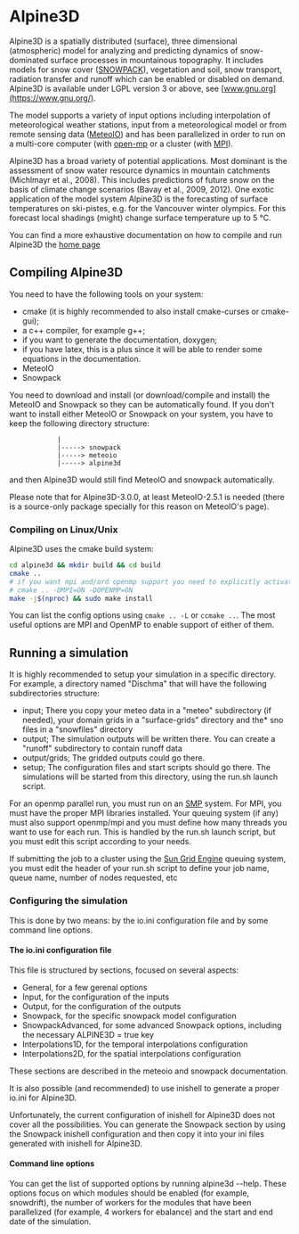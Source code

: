 # Alpine3D

Alpine3D is a spatially distributed (surface), three dimensional (atmospheric) model for analyzing and predicting dynamics of snow-dominated surface processes in mountainous topography. It includes models for snow cover ([SNOWPACK](http://snowpack.slf.ch)), vegetation and soil, snow transport, radiation transfer and runoff which can be enabled or disabled on demand. Alpine3D is available under LGPL version 3 or above, see [www.gnu.org](https://www.gnu.org/).

The model supports a variety of input options including interpolation of meteorological weather stations, input from a meteorological model or from remote sensing data ([MeteoIO](http://meteoio.slf.ch)) and has been parallelized in order to run on a multi-core computer (with [open-mp](http://openmp.org/) or a cluster (with [MPI](https://en.wikipedia.org/wiki/Message_Passing_Interface)).

Alpine3D has a broad variety of potential applications. Most dominant is the assessment of snow water resource dynamics in mountain catchments (Michlmayr et al., 2008). This includes predictions of future snow on the basis of climate change scenarios (Bavay et al., 2009, 2012). One exotic application of the model system Alpine3D is the forecasting of surface temperatures on ski-pistes, e.g. for the Vancouver winter olympics. For this forecast local shadings (might) change surface temperature up to 5 °C.

You can find a more exhaustive documentation on how to compile and run Alpine3D the [home page](https://alpine3d.slf.ch)

## Compiling Alpine3D

You need to have the following tools on your system:

* cmake (it is highly recommended to also install cmake-curses or cmake-gui);
* a c++ compiler, for example g++;
* if you want to generate the documentation, doxygen;
* if you have latex, this is a plus since it will be able to render some equations in the documentation.
* MeteoIO
* Snowpack

You need to download and install (or download/compile and install) the MeteoIO and Snowpack so they can be automatically found. If you don't want to install either MeteoIO or Snowpack on your system, you have to keep the following directory structure:

                |
                |-----> snowpack
                |-----> meteoio
                |-----> alpine3d

and then Alpine3D would still find MeteoIO and snowpack automatically.

Please note that for Alpine3D-3.0.0, at least MeteoIO-2.5.1 is needed (there is a source-only package specially for this reason on MeteoIO's page).

### Compiling on Linux/Unix

Alpine3D uses the cmake build system: 

```bash
cd alpine3d && mkdir build && cd build
cmake ..
# if you want mpi and/ord openmp support you need to explicitly activate it
# cmake .. -DMPI=ON -DOPENMP=ON
make -j$(nproc) && sudo make install
```
You can list the config options using ```cmake .. -L``` or ```ccmake ..```. The most useful options are MPI and OpenMP to enable support of either of them.

## Running a simulation

It is highly recommended to setup your simulation in a specific directory. For example, a directory named "Dischma" that will have the following subdirectories structure:

* input; There you copy your meteo data in a "meteo" subdirectory (if needed), your domain grids in a "surface-grids" directory and the* sno files in a "snowfiles" directory
* output; The simulation outputs will be written there. You can create a "runoff" subdirectory to contain runoff data
* output/grids; The gridded outputs could go there.
* setup; The configuration files and start scripts should go there. The simulations will be started from this directory, using the run.sh launch script.

For an openmp parallel run, you must run on an [SMP](https://en.wikipedia.org/wiki/Symmetric_multiprocessing) system. For MPI, you must have the proper MPI libraries installed. Your queuing system (if any) must also support openmp/mpi and you must define how many threads you want to use for each run. This is handled by the run.sh launch script, but you must edit this script according to your needs.

If submitting the job to a cluster using the [Sun Grid Engine](https://en.wikipedia.org/wiki/Oracle_Grid_Engine) queuing system, you must edit the header of your run.sh script to define your job name, queue name, number of nodes requested, etc

### Configuring the simulation

This is done by two means: by the io.ini configuration file and by some command line options.

#### The io.ini configuration file

This file is structured by sections, focused on several aspects:

* General, for a few gerenal options
* Input, for the configuration of the inputs
* Output, for the configuration of the outputs
* Snowpack, for the specific snowpack model configuration
* SnowpackAdvanced, for some advanced Snowpack options, including the necessary ALPINE3D = true key
* Interpolations1D, for the temporal interpolations configuration
* Interpolations2D, for the spatial interpolations configuration

These sections are described in the meteoio and snowpack documentation.

It is also possible (and recommended) to use inishell to generate a proper io.ini for Alpine3D.

Unfortunately, the current configuration of inishell for Alpine3D does not cover all the possibilities. You can generate the Snowpack section by using the Snowpack inishell configuration and then copy it into your ini files generated with inishell for Alpine3D.

#### Command line options

You can get the list of supported options by running alpine3d --help. These options focus on which modules should be enabled (for example, snowdrift), the number of workers for the modules that have been parallelized (for example, 4 workers for ebalance) and the start and end date of the simulation.
